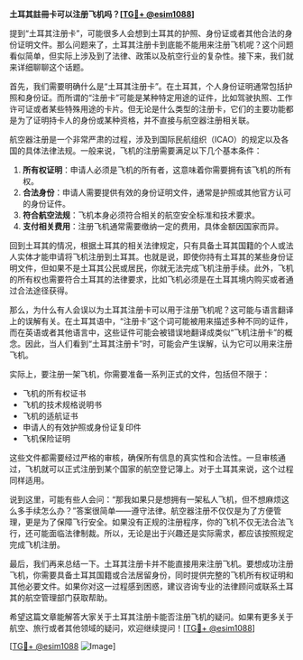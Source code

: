 **土耳其註冊卡可以注册飞机吗？[[TG💪+ @esim1088](https://t.me/s/esim1088)]**

提到“土耳其注册卡”，可能很多人会想到土耳其的护照、身份证或者其他合法的身份证明文件。那么问题来了，土耳其注册卡到底能不能用来注册飞机呢？这个问题看似简单，但实际上涉及到了法律、政策以及航空行业的复杂性。接下来，我们就来详细聊聊这个话题。

首先，我们需要明确什么是“土耳其注册卡”。在土耳其，个人身份证明通常包括护照和身份证。而所谓的“注册卡”可能是某种特定用途的证件，比如驾驶执照、工作许可证或者某些特殊用途的卡片。但无论是什么类型的注册卡，它们的主要功能都是为了证明持卡人的身份或某种资格，并不直接与航空器注册相关联。

航空器注册是一个非常严肃的过程，涉及到国际民航组织（ICAO）的规定以及各国的具体法律法规。一般来说，飞机的注册需要满足以下几个基本条件：

1. **所有权证明**：申请人必须是飞机的所有者，这意味着你需要拥有该飞机的所有权。
2. **合法身份**：申请人需要提供有效的身份证明文件，通常是护照或其他官方认可的身份证件。
3. **符合航空法规**：飞机本身必须符合相关的航空安全标准和技术要求。
4. **支付相关费用**：注册飞机通常需要缴纳一定的费用，具体金额因国家而异。

回到土耳其的情况，根据土耳其的相关法律规定，只有具备土耳其国籍的个人或法人实体才能申请将飞机注册到土耳其。也就是说，即使你持有土耳其的某些身份证明文件，但如果不是土耳其公民或居民，你就无法完成飞机注册手续。此外，飞机的所有权也需要符合土耳其的法律要求，比如飞机必须是在土耳其境内购买或者通过合法途径获得。

那么，为什么有人会误以为土耳其注册卡可以用于注册飞机呢？这可能与语言翻译上的误解有关。在土耳其语中，“注册卡”这个词可能被用来描述多种不同的证件，而在英语或者其他语言中，这些证件可能会被错误地翻译成类似“飞机注册卡”的概念。因此，当人们看到“土耳其注册卡”时，可能会产生误解，认为它可以用来注册飞机。

实际上，要注册一架飞机，你需要准备一系列正式的文件，包括但不限于：

- 飞机的所有权证书
- 飞机的技术规格说明书
- 飞机的适航证书
- 申请人的有效护照或身份证复印件
- 飞机保险证明

这些文件都需要经过严格的审核，确保所有信息的真实性和合法性。一旦审核通过，飞机就可以正式注册到某个国家的航空登记簿上。对于土耳其来说，这个过程同样适用。

说到这里，可能有些人会问：“那我如果只是想拥有一架私人飞机，但不想麻烦这么多手续怎么办？”答案很简单——遵守法律。航空器注册不仅仅是为了方便管理，更是为了保障飞行安全。如果没有正规的注册程序，你的飞机不仅无法合法飞行，还可能面临法律制裁。所以，无论是出于兴趣还是实际需求，都应该按照规定完成飞机注册。

最后，我们再来总结一下。土耳其注册卡并不能直接用来注册飞机。要想成功注册飞机，你需要具备土耳其国籍或合法居留身份，同时提供完整的飞机所有权证明和其他必要文件。如果你对这一过程感到困惑，建议咨询专业的法律顾问或联系土耳其的航空管理部门获取帮助。

希望这篇文章能解答大家关于土耳其注册卡能否注册飞机的疑问。如果有更多关于航空、旅行或者其他领域的疑问，欢迎继续提问！[[TG💪+ @esim1088](https://t.me/s/esim1088)]

[[TG💪+ @esim1088](https://t.me/s/esim1088) ![Image](https://i.postimg.cc/4NQfJmqS/Snipaste-2025-05-13-00-14-12.png)]